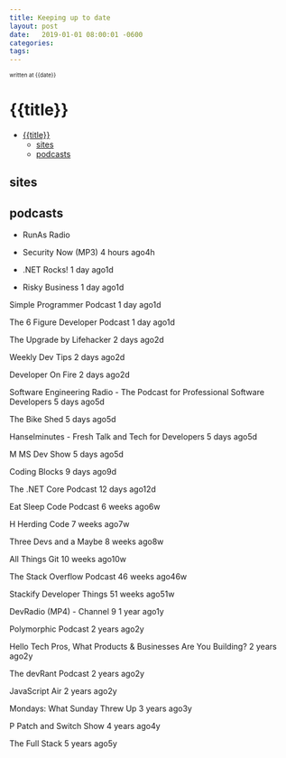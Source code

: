 ```yaml
---
title: Keeping up to date
layout: post
date:   2019-01-01 08:00:01 -0600
categories: 
tags: 
---
```

<sup><sup>written at {{date}} </sup></sup>

# {{title}}

- [{{title}}](#title)
  - [sites](#sites)
  - [podcasts](#podcasts)

## sites

## podcasts

- RunAs Radio 

- Security Now (MP3)
4 hours ago4h
 
- .NET Rocks!
1 day ago1d
 

- Risky Business
1 day ago1d
 

Simple Programmer Podcast
1 day ago1d
 

The 6 Figure Developer Podcast
1 day ago1d
 

The Upgrade by Lifehacker
2 days ago2d
 

Weekly Dev Tips
2 days ago2d
 

Developer On Fire
2 days ago2d
 

Software Engineering Radio - The Podcast for Professional Software Developers
5 days ago5d
 

The Bike Shed
5 days ago5d
 

Hanselminutes - Fresh Talk and Tech for Developers
5 days ago5d
 
M
MS Dev Show
5 days ago5d
 

Coding Blocks
9 days ago9d
 

The .NET Core Podcast
12 days ago12d
 

Eat Sleep Code Podcast
6 weeks ago6w
 
H
Herding Code
7 weeks ago7w
 

Three Devs and a Maybe
8 weeks ago8w
 

All Things Git
10 weeks ago10w
 

The Stack Overflow Podcast
46 weeks ago46w
 

Stackify Developer Things
51 weeks ago51w
 

DevRadio (MP4) - Channel 9
1 year ago1y
 

Polymorphic Podcast
2 years ago2y
 

Hello Tech Pros, What Products & Businesses Are You Building?
2 years ago2y
 

The devRant Podcast
2 years ago2y
 

JavaScript Air
2 years ago2y
 

Mondays: What Sunday Threw Up
3 years ago3y
 
P
Patch and Switch Show
4 years ago4y
 

The Full Stack
5 years ago5y
 